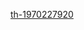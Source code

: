 [th-1970227920](https://user-images.githubusercontent.com/87869353/210674600-0131c67b-5fa9-4077-a86d-71e86bfa1296.jpeg)
